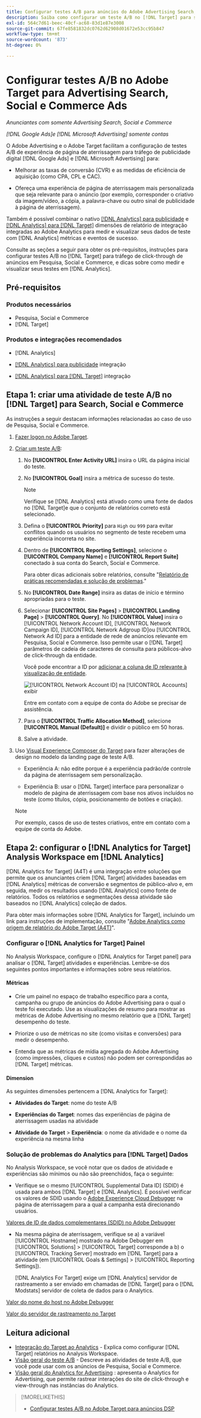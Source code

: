 ```yaml
---
title: Configurar testes A/B para anúncios do Adobe Advertising Search, Social e Commerce no Adobe Target
description: Saiba como configurar um teste A/B no [!DNL Target] para seu [!DNL Google Ads] e [!DNL Microsoft Advertising] anúncios em Search, Social e Commerce.
exl-id: 564c7d61-beec-40cf-ac68-83d1e87e3008
source-git-commit: 67fe8581832dc0762d62908d01672e53cc95b847
workflow-type: tm+mt
source-wordcount: '873'
ht-degree: 0%

---
```


# Configurar testes A/B no Adobe Target para Advertising Search, Social e Commerce Ads

*Anunciantes com somente Advertising Search, Social e Commerce*

*[!DNL Google Ads]e [!DNL Microsoft Advertising] somente contas*

O Adobe Advertising e o Adobe Target facilitam a configuração de testes A/B de experiência de página de aterrissagem para tráfego de publicidade digital [!DNL Google Ads] e [!DNL Microsoft Advertising] para:

* Melhorar as taxas de conversão (CVR) e as medidas de eficiência de aquisição (como CPA, CPL e CAC).

* Ofereça uma experiência de página de aterrissagem mais personalizada que seja relevante para o anúncio (por exemplo, corresponder o criativo da imagem/vídeo, a cópia, a palavra-chave ou outro sinal de publicidade à página de aterrissagem).

Também é possível combinar o nativo [[!DNL Analytics] para publicidade](/help/integrations/analytics/overview.md) e [[!DNL Analytics] para [!DNL Target]](https://experienceleague.adobe.com/docs/target/using/integrate/a4t/a4t.html) dimensões de relatório de integração integradas ao Adobe Analytics para medir e visualizar seus dados de teste com [!DNL Analytics] métricas e eventos de sucesso.

Consulte as seções a seguir para obter os pré-requisitos, instruções para configurar testes A/B no [!DNL Target] para tráfego de click-through de anúncios em Pesquisa, Social e Commerce, e dicas sobre como medir e visualizar seus testes em [!DNL Analytics].

## Pré-requisitos

### Produtos necessários

* Pesquisa, Social e Commerce
* [!DNL Target]

### Produtos e integrações recomendados

* [!DNL Analytics]

* [[!DNL Analytics] para publicidade](/help/integrations/analytics/overview.md) integração<!-- necessary for testing view-throughs, which most advertisers want to do -->

* [[!DNL Analytics] para [!DNL Target]](https://experienceleague.adobe.com/docs/target/using/integrate/a4t/a4t.html) integração

## Etapa 1: criar uma atividade de teste A/B no [!DNL Target] para Search, Social e Commerce

As instruções a seguir destacam informações relacionadas ao caso de uso de Pesquisa, Social e Commerce.

1. [Fazer logon no Adobe Target](https://experienceleague.adobe.com/docs/target/using/introduction/target-access-from-mac.html).

1. [Criar um teste A/B](https://experienceleague.adobe.com/docs/target/using/activities/abtest/create/test-create-ab.html):

   1. No **[!UICONTROL Enter Activity URL]** insira o URL da página inicial do teste.

   1. No **[!UICONTROL Goal]** insira a métrica de sucesso do teste.

      >[!NOTE]
      >
      >Verifique se [!DNL Analytics] está ativado como uma fonte de dados no [!DNL Target]e que o conjunto de relatórios correto está selecionado.

   1. Defina o **[!UICONTROL Priority]** para `High` ou `999` para evitar conflitos quando os usuários no segmento de teste recebem uma experiência incorreta no site.


   1. Dentro de **[!UICONTROL Reporting Settings]**, selecione o **[!UICONTROL Company Name]** e **[!UICONTROL Report Suite]** conectado à sua conta do Search, Social e Commerce.

      Para obter dicas adicionais sobre relatórios, consulte &quot;[Relatório de práticas recomendadas e solução de problemas](https://experienceleague.adobe.com/docs/analytics/analyze/reports-analytics/report-troubleshooting.html).&quot;

   1. No **[!UICONTROL Date Range]** insira as datas de início e término apropriadas para o teste.

   1. Selecionar **[!UICONTROL Site Pages]** > **[!UICONTROL Landing Page]** > **[!UICONTROL Query]**. No **[!UICONTROL Value]** insira o [!UICONTROL Network Account ID], [!UICONTROL Network Campaign ID], [!UICONTROL Network Adgroup ID]ou [!UICONTROL Network Ad ID] para a entidade de rede de anúncios relevante em Pesquisa, Social e Commerce. Isso permite usar o [!DNL Target] parâmetros de cadeia de caracteres de consulta para públicos-alvo de click-through da entidade.

      Você pode encontrar a ID por [adicionar a coluna de ID relevante à visualização de entidade](/help/search-social-commerce/common-tasks/data-views/custom-default-views-manage.md).

      ![[!UICONTROL Network Account ID] na [!UICONTROL Accounts] exibir](/help/integrations/assets/target-search-id.png "[!UICONTROL Network Account ID] na [!UICONTROL Accounts] exibir")

      Entre em contato com a equipe de conta do Adobe se precisar de assistência.

   1. Para o **[!UICONTROL Traffic Allocation Method]**, selecione **[!UICONTROL Manual (Default)]** e dividir o público em 50 horas.

   1. Salve a atividade.

1. Uso [Visual Experience Composer do Target](https://experienceleague.adobe.com/docs/target/using/activities/abtest/create/test-create-ab.html) para fazer alterações de design no modelo da landing page de teste A/B.

   * Experiência A: não edite porque é a experiência padrão/de controle da página de aterrissagem sem personalização.

   * Experiência B: usar o [!DNL Target] interface para personalizar o modelo de página de aterrissagem com base nos ativos incluídos no teste (como títulos, cópia, posicionamento de botões e criação).

   >[!NOTE]
   >
   >Por exemplo, casos de uso de testes criativos, entre em contato com a equipe de conta do Adobe.

## Etapa 2: configurar o [!DNL Analytics for Target] Analysis Workspace em [!DNL Analytics]

[!DNL Analytics for Target] (A4T) é uma integração entre soluções que permite que os anunciantes criem [!DNL Target] atividades baseadas em [!DNL Analytics] métricas de conversão e segmentos de público-alvo e, em seguida, medir os resultados usando [!DNL Analytics] como fonte de relatórios. Todos os relatórios e segmentações dessa atividade são baseados no [!DNL Analytics] coleção de dados.

Para obter mais informações sobre [!DNL Analytics for Target], incluindo um link para instruções de implementação, consulte &quot;[Adobe Analytics como origem de relatório do Adobe Target (A4T)](https://experienceleague.adobe.com/docs/target/using/integrate/a4t/a4t.html)&quot;.

### Configurar o [!DNL Analytics for Target] Painel

No Analysis Workspace, configure o [!DNL Analytics for Target panel] para analisar o [!DNL Target] atividades e experiências. Lembre-se dos seguintes pontos importantes e informações sobre seus relatórios.

#### Métricas

* Crie um painel no espaço de trabalho específico para a conta, campanha ou grupo de anúncios do Adobe Advertising<!-- only applicable entities? --> para o qual o teste foi executado. Use as visualizações de resumo para mostrar as métricas de Adobe Advertising no mesmo relatório que a [!DNL Target] desempenho do teste.

* Priorize o uso de métricas no site (como visitas e conversões) para medir o desempenho.

* Entenda que as métricas de mídia agregada do Adobe Advertising (como impressões, cliques e custos) não podem ser correspondidas ao [!DNL Target] métricas.

#### Dimension

As seguintes dimensões pertencem a [!DNL Analytics for Target]:

* **Atividades do Target**: nome do teste A/B

* **Experiências do Target**: nomes das experiências de página de aterrissagem usadas na atividade

* **Atividade do Target** > **Experiência**: o nome da atividade e o nome da experiência na mesma linha

### Solução de problemas do Analytics para [!DNL Target] Dados

No Analysis Workspace, se você notar que os dados de atividade e experiências são mínimos ou não são preenchidos, faça o seguinte:

* Verifique se o mesmo [!UICONTROL Supplemental Data ID] (SDID) é usada para ambos [!DNL Target] e [!DNL Analytics]. É possível verificar os valores de SDID usando o [Adobe Experience Cloud Debugger](https://experienceleague.adobe.com/docs/target-learn/tutorials/troubleshooting/troubleshoot-with-the-experience-cloud-debugger.html) na página de aterrissagem para a qual a campanha está direcionando usuários.

[Valores de ID de dados complementares (SDID) no Adobe Debugger](/help/integrations/assets/target-troubleshooting-sdid.png)

* Na mesma página de aterrissagem, verifique se a) a variável [!UICONTROL Hostname] mostrado na Adobe Debugger em [!UICONTROL Solutions] > [!UICONTROL Target] corresponde a b) o [!UICONTROL Tracking Server] mostrado em [!DNL Target] para a atividade (em [!UICONTROL Goals & Settings] > [!UICONTROL Reporting Settings]).

  [!DNL Analytics For Target] exige um [!DNL Analytics] servidor de rastreamento a ser enviado em chamadas de [!DNL Target] para o [!DNL Modstats] servidor de coleta de dados para o Analytics.<!-- just "to Analytics?"-->

[Valor do nome do host no Adobe Debugger](/help/integrations/assets/target-troubleshooting-hostname.png)

[Valor do servidor de rastreamento no Target](/help/integrations/assets/target-troubleshooting-tracking-server.png)

## Leitura adicional

* [Integração do Target ao Analytics](https://experienceleague.adobe.com/docs/target-learn/tutorials/integrations/3.2-target-analytics.html) - Explica como configurar [!DNL Target] relatórios no Analysis Workspace.
* [Visão geral do teste A/B](https://experienceleague.adobe.com/docs/target/using/activities/abtest/test-ab.html) - Descreve as atividades de teste A/B, que você pode usar com os anúncios de Pesquisa, Social e Commerce.
* [Visão geral do Analytics for Advertising](/help/integrations/analytics/overview.md) : apresenta o Analytics for Advertising, que permite rastrear interações do site de click-through e view-through nas instâncias do Analytics.

>[!MORELIKETHIS]
>
>* [Configurar testes A/B no Adobe Target para anúncios DSP](ab-tests-dsp.md)
